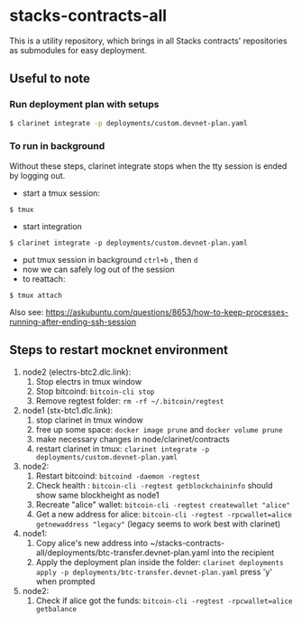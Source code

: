 # stacks-contracts-all

This is a utility repository, which brings in all Stacks contracts' repositories as submodules for easy deployment.

## Useful to note
### Run deployment plan with setups
```bash
$ clarinet integrate -p deployments/custom.devnet-plan.yaml 
```
### To run in background
Without these steps, clarinet integrate stops when the tty session is ended by logging out.
 - start a tmux session:
```
$ tmux 
```
 - start integration
```
$ clarinet integrate -p deployments/custom.devnet-plan.yaml 
```
 - put tmux session in background
` ctrl+b ` , then `d`
 - now we can safely log out of the session
 - to reattach: 
```
$ tmux attach 
```

Also see: https://askubuntu.com/questions/8653/how-to-keep-processes-running-after-ending-ssh-session

## Steps to restart mocknet environment
1. node2 (electrs-btc2.dlc.link):
   1. Stop electrs in tmux window
   2. Stop bitcoind: `bitcoin-cli stop`
   3. Remove regtest folder: `rm -rf ~/.bitcoin/regtest`
2. node1 (stx-btc1.dlc.link):
   1. stop clarinet in tmux window
   2. free up some space: `docker image prune` and `docker volume prune`
   3. make necessary changes in node/clarinet/contracts
   4. restart clarinet in tmux: `clarinet integrate -p deployments/custom.devnet-plan.yaml`
3. node2:
   1. Restart bitcoind: `bitcoind -daemon -regtest`
   2. Check health : `bitcoin-cli -regtest getblockchaininfo` should show same blockheight as node1
   3. Recreate "alice" wallet: `bitcoin-cli -regtest createwallet "alice"`
   4. Get a new address for alice: `bitcoin-cli -regtest -rpcwallet=alice getnewaddress "legacy"` (legacy seems to work best with clarinet)
4. node1:
   1. Copy alice's new address into ~/stacks-contracts-all/deployments/btc-transfer.devnet-plan.yaml into the recipient
   2. Apply the deployment plan inside the folder: `clarinet deployments apply -p deployments/btc-transfer.devnet-plan.yaml` press 'y' when prompted
5. node2:
   1. Check if alice got the funds: `bitcoin-cli -regtest -rpcwallet=alice getbalance`


